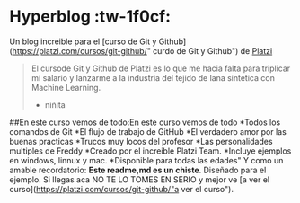 # Hyperblog :tw-1f0cf:
Un blog increible para el [curso de Git y Github](https://platzi.com/cursos/git-github/" curdo de Git y Github") de [Platzi](https://platzi.com/"Platzi")
>El cursode Git y Github de Platzi es lo que me hacia falta para triplicar mi salario y lanzarme a la industria del tejido de lana sintetica con Machine Learning.
> - niñita

##En este curso vemos de todo:En este curso vemos de todo
*Todos los comandos de Git
*El flujo de trabajo de GitHub
*El verdadero amor por las buenas practicas
*Trucos muy locos del profesor
*Las personalidades multiples de Freddy
*Creado por el increible Platzi Team.
*Incluye ejemplos en windows, linnux  y mac.
*Disponible para todas las edades"
Y como un amable recordatorio: **Este readme,md es un chiste**. Diseñado para el ejemplo. Si llegas aca NO TE LO TOMES EN SERIO y mejor ve [a ver el curso](https://platzi.com/cursos/git-github/"a ver el curso").